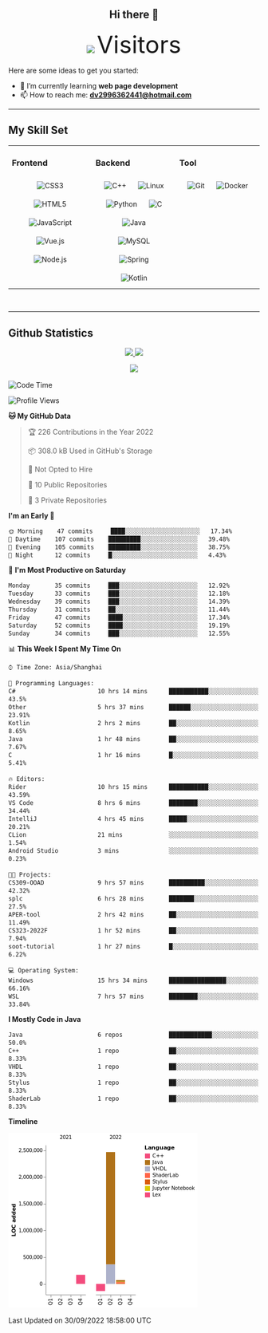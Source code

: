 <div align="center">
	<h2>Hi there 👋</h2>
	<img width=40% src="https://profile-counter.glitch.me/ZephyrusZhang/count.svg"/>
    <font size=9>Visitors</font>
</div>

Here are some ideas to get you started:

- 🌱 I’m currently learning **web page development**
- 📫 How to reach me: **dv2996362441@hotmail.com**

---

## My Skill Set  
<table><tr><td valign="top" width="33%">



### Frontend  
<div align="center">  
<img style="margin: 10px" src="https://profilinator.rishav.dev/skills-assets/css3-original-wordmark.svg" alt="CSS3" height="50" />  
<img style="margin: 10px" src="https://profilinator.rishav.dev/skills-assets/html5-original-wordmark.svg" alt="HTML5" height="50" />  
<img style="margin: 10px" src="https://profilinator.rishav.dev/skills-assets/javascript-original.svg" alt="JavaScript" height="50" />  
<img style="margin: 10px" src="https://profilinator.rishav.dev/skills-assets/vuejs-original-wordmark.svg" alt="Vue.js" height="50" />  
<img style="margin: 10px" src="https://profilinator.rishav.dev/skills-assets/nodejs-original-wordmark.svg" alt="Node.js" height="50" />  
</div>

</td><td valign="top" width="33%">



### Backend  
<div align="center">  
<img style="margin: 10px" src="https://profilinator.rishav.dev/skills-assets/cplusplus-original.svg" alt="C++" height="50" />  
<img style="margin: 10px" src="https://profilinator.rishav.dev/skills-assets/linux-original.svg" alt="Linux" height="50" />  
<img style="margin: 10px" src="https://profilinator.rishav.dev/skills-assets/python-original.svg" alt="Python" height="50" />  
<img style="margin: 10px" src="https://profilinator.rishav.dev/skills-assets/c-original.svg" alt="C" height="50" />  
<img style="margin: 10px" src="https://profilinator.rishav.dev/skills-assets/java-original-wordmark.svg" alt="Java" height="50" />  
<img style="margin: 10px" src="https://profilinator.rishav.dev/skills-assets/mysql-original-wordmark.svg" alt="MySQL" height="50" />  
<img style="margin: 10px" src="https://profilinator.rishav.dev/skills-assets/springio-icon.svg" alt="Spring" height="50" />  
<img style="margin: 10px" src="https://profilinator.rishav.dev/skills-assets/kotlinlang-icon.svg" alt="Kotlin" height="50" />  
</div>

</td><td valign="top" width="33%">



### Tool

<div align="center">  
<img style="margin: 10px" src="https://profilinator.rishav.dev/skills-assets/git-scm-icon.svg" alt="Git" height="50" />  
<img style="margin: 10px" src="https://profilinator.rishav.dev/skills-assets/docker-original-wordmark.svg" alt="Docker" height="50" />  
</div>

</td></tr></table>  

<br/>

---

## Github Statistics

<p align="center">
  <a href="https://github.com/ZephyrusZhang">
  <img width="52.5%" src="https://github-readme-stats.vercel.app/api?username=ZephyrusZhang&show_icons=true&bg_color=0,ea6161,ffc64d,fffc4d,52fa5a&theme=graywhite&hide_border=true" />
    <img width="44.5%" src="https://github-readme-stats.vercel.app/api/top-langs?username=ZephyrusZhang&show_icons=true&locale=en&layout=compact&bg_color=0,52fa5a,4dfcff,c64dff&theme=graywhite" />
  </a>
</p>
<p align="center">
  <a href="https://github.com/ZephyrusZhang">
  <img src="https://activity-graph.herokuapp.com/graph?username=ZephyrusZhang&theme=redical"/>
  </a>
</p>


<!--START_SECTION:waka-->
![Code Time](http://img.shields.io/badge/Code%20Time-54%20hrs%204%20mins-blue)

![Profile Views](http://img.shields.io/badge/Profile%20Views-19-blue)

**🐱 My GitHub Data** 

> 🏆 226 Contributions in the Year 2022
 > 
> 📦 308.0 kB Used in GitHub's Storage 
 > 
> 🚫 Not Opted to Hire
 > 
> 📜 10 Public Repositories 
 > 
> 🔑 3 Private Repositories  
 > 
**I'm an Early 🐤** 

```text
🌞 Morning    47 commits     ████░░░░░░░░░░░░░░░░░░░░░   17.34% 
🌆 Daytime    107 commits    █████████░░░░░░░░░░░░░░░░   39.48% 
🌃 Evening    105 commits    █████████░░░░░░░░░░░░░░░░   38.75% 
🌙 Night      12 commits     █░░░░░░░░░░░░░░░░░░░░░░░░   4.43%

```
📅 **I'm Most Productive on Saturday** 

```text
Monday       35 commits     ███░░░░░░░░░░░░░░░░░░░░░░   12.92% 
Tuesday      33 commits     ███░░░░░░░░░░░░░░░░░░░░░░   12.18% 
Wednesday    39 commits     ███░░░░░░░░░░░░░░░░░░░░░░   14.39% 
Thursday     31 commits     ██░░░░░░░░░░░░░░░░░░░░░░░   11.44% 
Friday       47 commits     ████░░░░░░░░░░░░░░░░░░░░░   17.34% 
Saturday     52 commits     ████░░░░░░░░░░░░░░░░░░░░░   19.19% 
Sunday       34 commits     ███░░░░░░░░░░░░░░░░░░░░░░   12.55%

```


📊 **This Week I Spent My Time On** 

```text
⌚︎ Time Zone: Asia/Shanghai

💬 Programming Languages: 
C#                       10 hrs 14 mins      ███████████░░░░░░░░░░░░░░   43.5% 
Other                    5 hrs 37 mins       ██████░░░░░░░░░░░░░░░░░░░   23.91% 
Kotlin                   2 hrs 2 mins        ██░░░░░░░░░░░░░░░░░░░░░░░   8.65% 
Java                     1 hr 48 mins        ██░░░░░░░░░░░░░░░░░░░░░░░   7.67% 
C                        1 hr 16 mins        █░░░░░░░░░░░░░░░░░░░░░░░░   5.41%

🔥 Editors: 
Rider                    10 hrs 15 mins      ███████████░░░░░░░░░░░░░░   43.59% 
VS Code                  8 hrs 6 mins        ████████░░░░░░░░░░░░░░░░░   34.44% 
IntelliJ                 4 hrs 45 mins       █████░░░░░░░░░░░░░░░░░░░░   20.21% 
CLion                    21 mins             ░░░░░░░░░░░░░░░░░░░░░░░░░   1.54% 
Android Studio           3 mins              ░░░░░░░░░░░░░░░░░░░░░░░░░   0.23%

🐱‍💻 Projects: 
CS309-OOAD               9 hrs 57 mins       ██████████░░░░░░░░░░░░░░░   42.32% 
splc                     6 hrs 28 mins       ███████░░░░░░░░░░░░░░░░░░   27.5% 
APER-tool                2 hrs 42 mins       ██░░░░░░░░░░░░░░░░░░░░░░░   11.49% 
CS323-2022F              1 hr 52 mins        ██░░░░░░░░░░░░░░░░░░░░░░░   7.94% 
soot-tutorial            1 hr 27 mins        █░░░░░░░░░░░░░░░░░░░░░░░░   6.22%

💻 Operating System: 
Windows                  15 hrs 34 mins      ████████████████░░░░░░░░░   66.16% 
WSL                      7 hrs 57 mins       ████████░░░░░░░░░░░░░░░░░   33.84%

```

**I Mostly Code in Java** 

```text
Java                     6 repos             ████████████░░░░░░░░░░░░░   50.0% 
C++                      1 repo              ██░░░░░░░░░░░░░░░░░░░░░░░   8.33% 
VHDL                     1 repo              ██░░░░░░░░░░░░░░░░░░░░░░░   8.33% 
Stylus                   1 repo              ██░░░░░░░░░░░░░░░░░░░░░░░   8.33% 
ShaderLab                1 repo              ██░░░░░░░░░░░░░░░░░░░░░░░   8.33%

```


**Timeline**

![Chart not found](https://raw.githubusercontent.com/ZephyrusZhang/ZephyrusZhang/main/charts/bar_graph.png) 


 Last Updated on 30/09/2022 18:58:00 UTC
<!--END_SECTION:waka-->
